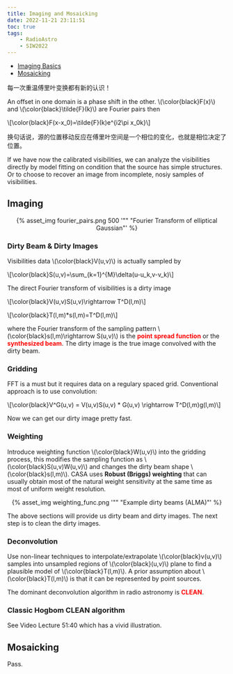 ```yaml
---
title: Imaging and Mosaicking
date: 2022-11-21 23:11:51
toc: true
tags:
    - RadioAstro
    - SIW2022
---
```


- [Imaging Basics](http://www.aoc.nrao.edu/events/synthesis/2022/slides/siw2022_imaging_wilner.pdf)
- [Mosaicking](http://www.aoc.nrao.edu/events/synthesis/2022/slides/bsmMosaicking2022.pdf)

每一次重温傅里叶变换都有新的认识！

An offset in one domain is a phase shift in the other. \\(\color{black}F(x)\\) and \\(\color{black}\tilde{F}(k)\\) are Fourier pairs then

\\[\color{black}F(x-x_0)=\tilde{F}(k)e^{i2\pi x_0k}\\]

换句话说，源的位置移动反应在傅里叶空间是一个相位的变化，也就是相位决定了位置。

<!--more-->

If we have now the calibrated visibilities, we can analyze the visibilities directly by model fitting on condition that the source has simple structures. Or to choose to recover an image from incomplete, nosiy samples of visibilities.

## **Imaging**

<div style="text-align:center">
{% asset_img fourier_pairs.png 500 '"" "Fourier Transform of elliptical Gaussian"' %}
</div>

### **Dirty Beam & Dirty Images**

Visibilities data \\(\color{black}V(u,v)\\) is actually sampled by

\\[\color{black}S(u,v)=\sum_{k=1}^{M}\delta(u-u_k,v-v_k)\\]

The direct Fourier transform of visibilities is a dirty image

\\[\color{black}V(u,v)S(u,v)\rightarrow T^D(l,m)\\]

\\[\color{black}T(l,m)*s(l,m)=T^D(l,m)\\]

where the Fourier transform of the sampling pattern \\(\color{black}s(l,m)\rightarrow S(u,v)\\) is the **<font color="red">point spread function</font>** or the **<font color="red">synthesized beam</font>**. The dirty image is the true image convolved with the dirty beam.

### **Gridding**

FFT is a must but it requires data on a regulary spaced grid. Conventional approach is to use convolution:

\\[\color{black}V^G(u,v) = V(u,v)S(u,v) * G(u,v) \rightarrow T^D(l,m)g(l,m)\\]

Now we can get our dirty image pretty fast.

### **Weighting**

Introduce weighting function \\(\color{black}W(u,v)\\) into the gridding process, this modifies the sampling function as \\(\color{black}S(u,v)W(u,v)\\) and changes the dirty beam shape \\(\color{black}s(l,m)\\). CASA uses **Robust (Briggs) weighting** that can usually obtain most of the natural weight sensitivity at the same time as most of uniform weight resolution.

<div style="text-align:center">
{% asset_img weighting_func.png '"" "Example dirty beams (ALMA)"' %}
</div>

The above sections will provide us dirty beam and dirty images. The next step is to clean the dirty images.

### **Deconvolution**

Use non-linear techniques to interpolate/extrapolate \\(\color{black}v(u,v)\\) samples into unsampled regions of \\(\color{black}(u,v)\\) plane to find a plausible model of \\(\color{black}T(l,m)\\). A prior assumption about \\(\color{black}T(l,m)\\) is that it can be represented by point sources.

The dominant deconvolution algorithm in radio astronomy is **<font color="red">CLEAN</font>**.

### **Classic Hogbom CLEAN algorithm**

See Video Lecture 51:40 which has a vivid illustration.

## **Mosaicking**

Pass.
